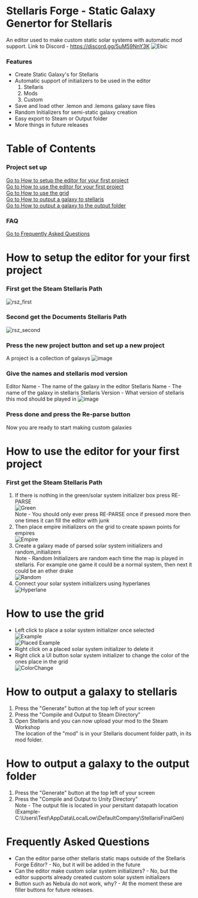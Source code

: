# Stellaris Forge - Static Galaxy Genertor for Stellaris

An editor used to make custom static solar systems with automatic mod support. Link to Discord - https://discord.gg/5uM59NnY3K
![Ebic](https://user-images.githubusercontent.com/57806930/230987898-84c99b9a-a957-4d81-817d-8327986a39a7.PNG)

### Features
- Create Static Galaxy's for Stellaris
- Automatic support of initializers to be used in the editor
	1. Stellaris
	2. Mods
	3. Custom 
- Save and load other .lemon and .lemons galaxy save files
- Random Initializers for semi-static galaxy creation
- Easy export to Steam or Output folder
- More things in future releases 

# Table of Contents
### Project set up
[Go to How to setup the editor for your first project](#how-to-setup-the-editor-for-your-first-project)  
[Go to How to use the editor for your first project](#how-to-use-the-editor-for-your-first-project)  
[Go to How to use the grid](#how-to-use-the-grid)  
[Go to How to output a galaxy to stellaris](#how-to-output-a-galaxy-to-stellaris)  
[Go to How to output a galaxy to the output folder](#how-to-output-a-galaxy-to-the-output-folder)  




### FAQ
[Go to Frequently Asked Questions](#frequently-asked-questions)







# How to setup the editor for your first project
### First get the Steam Stellaris Path
![rsz_first](https://user-images.githubusercontent.com/57806930/231257206-6745792b-ddad-48a3-a98f-56e1997802d0.png)
### Second get the Documents Stellaris Path
![rsz_second](https://user-images.githubusercontent.com/57806930/231257920-44d05de2-d9bc-4b4f-9967-678ed620d469.png)
### Press the new project button and set up a new project
A project is a collection of galaxys
![image](https://user-images.githubusercontent.com/57806930/231258687-7cb0d45d-3a00-445f-b349-019f95812bab.png)
### Give the names and stellaris mod version
Editor Name - The name of the galaxy in the editor
Stellaris Name - The name of the galaxy in stellaris
Stellaris Version - What version of stellaris this mod should be played in
![image](https://user-images.githubusercontent.com/57806930/231259059-e0557e8d-b392-4510-9052-0c5d81b6a910.png)
### Press done and press the Re-parse button
Now you are ready to start making custom galaxies
# How to use the editor for your first project
### First get the Steam Stellaris Path
1. If there is nothing in the green/solar system initializer box press RE-PARSE  
![Green](https://user-images.githubusercontent.com/57806930/231271317-e85843f5-da15-4ac1-b443-11fd051897b4.PNG)  
Note - You should only ever press RE-PARSE once if pressed more then one times it can fill the editor with junk  
2. Then place empire initializers on the grid to create spawn points for empires  
![Empire](https://user-images.githubusercontent.com/57806930/231271687-bb7034cc-15c1-4ed0-8a36-6a1a17781847.PNG)  
3. Create a galaxy made of parsed solar system initializers and random_initializers  
Note - Random Initializers are random each time the map is played in stellaris. For example one game it could be a normal system, then next it could be an ether drake  
![Random](https://user-images.githubusercontent.com/57806930/231272395-25e4a418-3f20-476c-9d71-6b34057eb25b.PNG)  
4. Connect your solar system initializers using hyperlanes  
![Hyperlane](https://user-images.githubusercontent.com/57806930/231272611-ef9b87eb-c3d3-4264-8a04-bfce5f693ebe.PNG)  
# How to use the grid
- Left click to place a solar system initializer once selected  
![Example](https://user-images.githubusercontent.com/57806930/231274556-2191bfbe-47b6-4f7b-a238-bd2e3e7a1045.PNG)  
![Placed Example](https://user-images.githubusercontent.com/57806930/231275038-47b3a111-74f1-40dc-bf47-948d24871bb8.PNG)  
- Right click on a placed solar system initializer to delete it  
- Right click a UI button solar system initializer to change the color of the ones place in the grid   
![ColorChange](https://user-images.githubusercontent.com/57806930/231274878-58a2eab8-5989-4f3e-b263-6c46cf285de6.PNG)

# How to output a galaxy to stellaris
1. Press the "Generate" button at the top left of your screen
2. Press the "Compile and Output to Steam Directory"
3. Open Stellaris and you can now upload your mod to the Steam Workshop  
The location of the "mod" is in your Stellaris document folder path, in its mod folder.  
# How to output a galaxy to the output folder
1. Press the "Generate" button at the top left of your screen
2. Press the "Compile and Output to Unity Directory"  
Note - The output file is located in your persitant datapath location (Example- C:\Users\Test\AppData\LocalLow\DefaultCompany\StellarisFinalGen)
	

# Frequently Asked Questions
- Can the editor parse other stellaris static maps outside of the Stellaris Forge Editor? - No, but it will be added in the future
- Can the editor make custom solar system initializers? - No, but the editor supports already created custom solar system initializers
- Button such as Nebula do not work, why? - At the moment these are filler buttons for future releases.



